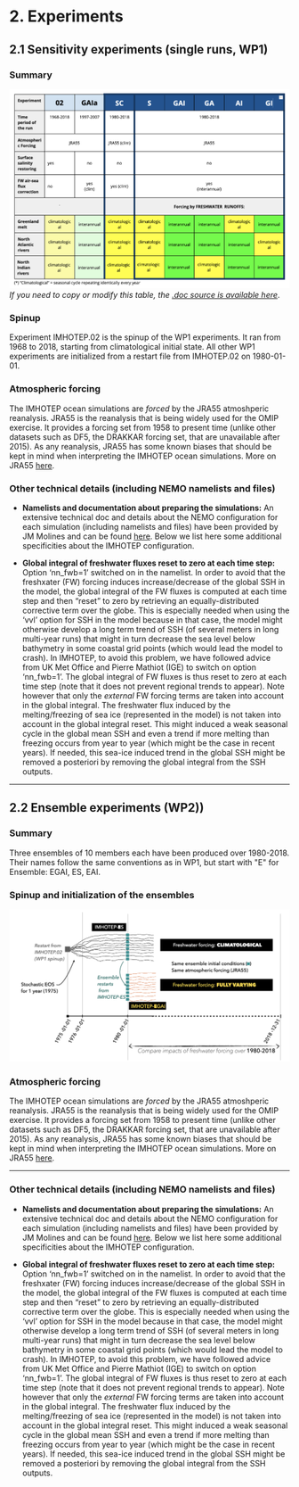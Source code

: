 # 2. Experiments

## 2.1 Sensitivity experiments (single runs, WP1)

### Summary
![nomenclature tab](./img/imhotep-nomenclature.png)
_If you need to copy or modify this table, the [.doc source is available here](https://docs.google.com/document/d/1bAdjA8vK-TqqfxYqMXz69SUwyC0q7RlbeJqpd-5bzxo/edit?usp=sharing)_.

### Spinup 
Experiment IMHOTEP.02 is the spinup of the WP1 experiments. It ran from 1968 to 2018, starting from climatological initial state.  All other WP1 experiments are initialized from a restart file from IMHOTEP.02 on 1980-01-01.

### Atmospheric forcing
The IMHOTEP ocean simulations are _forced_ by the JRA55 atmoshperic reanalysis. JRA55 is the reanalysis that is being widely used for the OMIP exercise. It provides a forcing set from 1958 to present time (unlike other datasets such as DF5, the DRAKKAR forcing set, that are unavailable after 2015). As any reanalysis, JRA55 has some known biases that should be kept in mind when interpreting the IMHOTEP ocean simulations. More on JRA55 [here](https://climatedataguide.ucar.edu/climate-data/jra-55).

### Other technical details (including NEMO namelists and files) 

* __Namelists and documentation about preparing the simulations:__
An extensive technical doc and details about the NEMO configuration for each simulation (including namelists and files) have been provided by JM Molines and can be found [here](https://github.com/molines/IMHOTEP/tree/master/eORCA025).
Below we list here some additional specificities about the IMHOTEP configuration.

* __Global integral of freshwater fluxes reset to zero at each time step:__
Option ‘nn_fwb=1’ switched on in the namelist.  In order to avoid that the freshxater (FW) forcing induces increase/decrease of the global SSH in the model, the global  integral of the FW fluxes is computed at each time step and  then “reset” to zero by retrieving  an equally-distributed corrective term over the globe.
This is especially needed when using the ‘vvl’ option for SSH in the model because in that case, the model might otherwise develop  a long term trend of SSH (of several meters in long multi-year runs)  that might  in turn decrease the sea level below bathymetry in some coastal grid points (which would lead the model to crash). 
In IMHOTEP, to avoid this problem, we have followed advice from UK Met Office and Pierre Mathiot (IGE) to switch on option  ‘nn_fwb=1’. The global integral of FW fluxes is thus reset to zero at each time step (note that it does not prevent regional trends to appear).
Note however that only the _external_ FW forcing terms are taken into account in the global integral. The freshwater flux induced by the melting/freezing of sea ice (represented in the model) is not taken into account in the global integral reset. This might induced a weak seasonal cycle in the global mean SSH and even a trend if more melting than freezing occurs from year to year (which might be the case in recent years). If needed, this sea-ice induced trend in the global SSH might be removed a posteriori by removing the global integral from the SSH outputs.

---
## 2.2 Ensemble experiments (WP2))

### Summary
Three ensembles of 10 members each have been produced over 1980-2018. Their names follow the same conventions as in WP1, but start with "E" for Ensemble: EGAI, ES, EAI. 

### Spinup and initialization of the ensembles
![WP2 spinup and init](./img/WP2_spinup_init.png)

### Atmospheric forcing
The IMHOTEP ocean simulations are _forced_ by the JRA55 atmoshperic reanalysis. JRA55 is the reanalysis that is being widely used for the OMIP exercise. It provides a forcing set from 1958 to present time (unlike other datasets such as DF5, the DRAKKAR forcing set, that are unavailable after 2015). As any reanalysis, JRA55 has some known biases that should be kept in mind when interpreting the IMHOTEP ocean simulations. More on JRA55 [here](https://climatedataguide.ucar.edu/climate-data/jra-55).

---
### Other technical details (including NEMO namelists and files) 

* __Namelists and documentation about preparing the simulations:__
An extensive technical doc and details about the NEMO configuration for each simulation (including namelists and files) have been provided by JM Molines and can be found [here](https://github.com/molines/IMHOTEP/tree/master/eORCA025).
Below we list here some additional specificities about the IMHOTEP configuration.

* __Global integral of freshwater fluxes reset to zero at each time step:__
Option ‘nn_fwb=1’ switched on in the namelist.  In order to avoid that the freshxater (FW) forcing induces increase/decrease of the global SSH in the model, the global  integral of the FW fluxes is computed at each time step and  then “reset” to zero by retrieving  an equally-distributed corrective term over the globe.
This is especially needed when using the ‘vvl’ option for SSH in the model because in that case, the model might otherwise develop  a long term trend of SSH (of several meters in long multi-year runs)  that might  in turn decrease the sea level below bathymetry in some coastal grid points (which would lead the model to crash). 
In IMHOTEP, to avoid this problem, we have followed advice from UK Met Office and Pierre Mathiot (IGE) to switch on option  ‘nn_fwb=1’. The global integral of FW fluxes is thus reset to zero at each time step (note that it does not prevent regional trends to appear).
Note however that only the _external_ FW forcing terms are taken into account in the global integral. The freshwater flux induced by the melting/freezing of sea ice (represented in the model) is not taken into account in the global integral reset. This might induced a weak seasonal cycle in the global mean SSH and even a trend if more melting than freezing occurs from year to year (which might be the case in recent years). If needed, this sea-ice induced trend in the global SSH might be removed a posteriori by removing the global integral from the SSH outputs.

